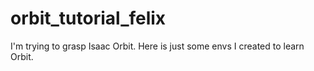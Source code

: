 # orbit_tutorial_felix
I'm trying to grasp Isaac Orbit. Here is just some envs I created to learn Orbit.
